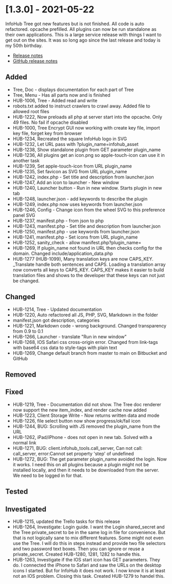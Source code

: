 # [1.3.0] - 2021-05-22

InfoHub Tree got new features but is not finished. All code is auto refactored. opcache prefilled. All plugins can now be run standalone as their own applications. This is a large service release with things I want to get out on the sites. It was so long ago since the last release and today is my 50th birthday.

* [Release notes](main,release_v1_v1v3_v1v3v0)
* [GitHub release notes](https://github.com/peterlembke/infohub/releases/tag/v1.3)

## Added
* Tree, Doc - displays documentation for each part of Tree
* Tree, Menu - Has all parts now and is finished
* HUB-1006, Tree - Added read and write
* robots.txt added to instruct crawlers to crawl away. Added file to allowed root files
* HUB-1222, Now preloads all php at server start into the opcache. Only 49 files. No fail if opcache disabled
* HUB-1000, Tree Encrypt GUI now working with create key file, import key file, forget key from browser 
* HUB-1234, Recreated the square InfoHub logo in SVG
* HUB-1232, Let URL pass with ?plugin_name=infohub_asset
* HUB-1238, Show standalone plugin from GET parameter plugin_name
* HUB-1236, All plugins get an icon.png so apple-touch-icon can use it in another task
* HUB-1239, Set apple-touch-icon from URL plugin_name
* HUB-1235, Set favicon as SVG from URL plugin_name
* HUB-1242, index.php - Set title and description from launcher.json
* HUB-1247, Add an icon to launcher - New window
* HUB-1240, Launcher button - Run in new window. Starts plugin in new tab
* HUB-1248, launcher.json - add keywords to describe the plugin
* HUB-1249, index.php now uses keywords from launcher.json
* HUB-1246, Config - Change icon from the wheel SVG to this preference panel SVG
* HUB-1237, manifest.php - from json to php
* HUB-1243, manifest.php - Set title and description from launcher.json
* HUB-1250, manifest.php - use keywords from launcher.json
* HUB-1241, manifest.php - Set icons from URL plugin_name
* HUB-1252, sanity_check - allow manifest.php?plugin_name=
* HUB-1269, If plugin_name not found in URL then checks config for the domain. Changed include/application_data.php 
* HUB-1277 (HUB-1099), Many translation keys are now CAPS_KEY. _Translate handle both sentences and CAPS.
    Loading a translation array now converts all keys to CAPS_KEY. CAPS_KEY makes it easier to build translation files and shows to the developer that these keys can not just be changed.

## Changed
* HUB-1214, Tree - Updated documentation
* HUB-1220, Auto refactored all JS, PHP, SVG, Markdown in the folder
* manifest.json got description, categories
* HUB-1221, Markdown code - wrong background. Changed transparency from 0.9 to 0.1
* HUB-1266, Launcher - translate "Run in new window"
* HUB-1268, IOS Safari css cross-origin error. Changed from link-tags with base64 css data to style-tags with plain text
* HUB-1269, Change default branch from master to main on Bitbucket and GitHub

## Removed
 
## Fixed
* HUB-1219, Tree - Documentation did not show. The Tree doc renderer now support the new item_index, and render cache now added
* HUB-1223, Client Storage Write - Now returns written data and mode
* HUB-1226, file select button now show progress/ok/fail icon
* HUB-1244, BUG: Scrolling with JS removed the plugin_name from the URL
* HUB-1262, iPad/iPhone - does not open in new tab. Solved with a normal link
* HUB-1271, BUG: client.infohub_tools.call_server, Can not call: call_server, error:Cannot set property 'step' of undefined
* HUB-1272, BUG: The get parameter plugin_name avoided the login. Now it works. I need this on all plugins because a plugin might not be installed locally, and then it needs to be downloaded from the server. We need to be logged in for that.

## Tested

## Investigated
* HUB-1215, updated the Trello tasks for this release
* HUB-1264, Investigate: Login guide. I want the Login shared_secret and the Tree private_secret to be in the same log in file for convenience. But that is not logically sane to mix different features. Some might not even use the Tree. I will do this in steps instead and provide two file selectors and two password text boxes. Then you can ignore or reuse a private_secret. Created HUB-1280, 1281, 1282 to handle this.
* HUB-1263, Investigate if the IOS start icon has GET parameters. They do. I connected the iPhone to Safari and saw the URLs on the desktop icons I started. But for InfoHub it does not work. I now know it is at least not an IOS problem. Closing this task. Created HUB-1279 to handel this.
